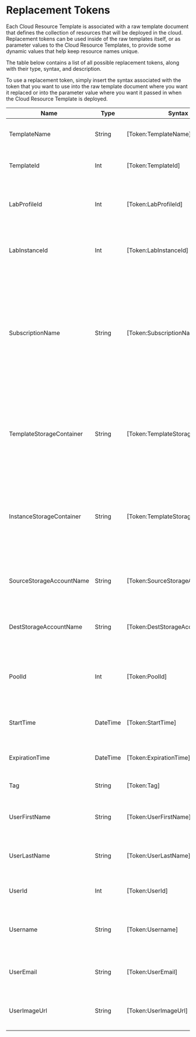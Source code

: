 
# Replacement Tokens

Each Cloud Resource Template is associated with a raw template document that defines the collection of resources that will be deployed in the cloud. Replacement tokens can be used inside of the raw templates itself, or as parameter values to the Cloud Resource Templates, to provide some dynamic values that help keep resource names unique.

The table below contains a list of all possible replacement tokens, along with their type, syntax, and description.

To use a replacement token, simply insert the syntax associated with the token that you want to use into the raw template document where you want it replaced or into the parameter value where you want it passed in when the Cloud Resource Template is deployed.

|Name|Type|Syntax|Description|
|--|--|--|--|
|TemplateName|String|[Token:TemplateName]|The name of the template being deployed.|
|TemplateId|Int|[Token:TemplateId]|The ID of the template being deployed.|
|LabProfileId|Int|[Token:LabProfileId]|The ID of the lab profile in which the template is being deployed.|
|LabInstanceId|Int|[Token:LabInstanceId]|The ID of the lab instance where the template is being deployed.|
|SubscriptionName|String|[Token:SubscriptionName]|The name of the Cloud Subscription where the template is being deployed. This is the LOD entity name, not the name of the actual subscription from the cloud platform.|
|TemplateStorageContainer|String|[Token:TemplateStorageContainer]|The name of the container in your template storage account where template VHDs are stored.|
|InstanceStorageContainer|String|[Token:TemplateStorageContainer]|The name of the container in your instance storage account where instance VHDs are deployed.|
|SourceStorageAccountName|String|[Token:SourceStorageAccountName]|The name of the template storage account in your Cloud Subscription.|
|DestStorageAccountName|String|[Token:DestStorageAccountName]|The name of the instance storage account in your Cloud Subscription.|
|PoolId|Int|[Token:PoolId]|The ID of the Cloud Subscription Pool used to launch the Cloud Slice lab.|
|StartTime|DateTime|[Token:StartTime]|The time when the lab was launched, in UTC.|
|ExpirationTime|DateTime|[Token:ExpirationTime]|The time when the lab will expire, in UTC.|
|Tag|String|[Token:Tag]|The tags associated with a lab.|
|UserFirstName|String|[Token:UserFirstName]|The first name of the user who launched the lab.|
|UserLastName|String|[Token:UserLastName]|The last name of the user who launched the lab.|
|UserId|Int|[Token:UserId]|The ID of the user who launched the lab.|
|Username|String|[Token:Username]|The username for the user who launched the lab.|
|UserEmail|String|[Token:UserEmail]|The email address of the user who launched the lab.|
|UserImageUrl|String|[Token:UserImageUrl]|The URL for the image of the user who launched the lab.|
